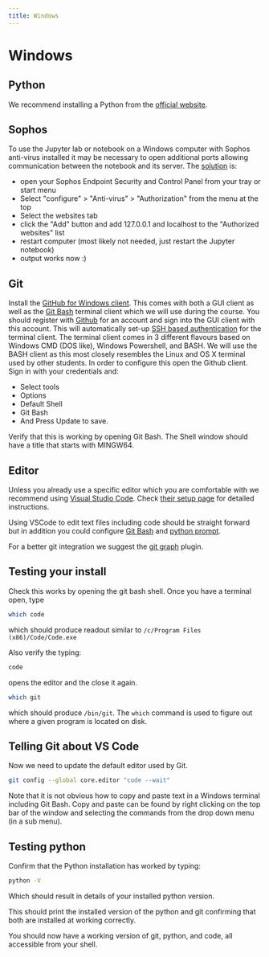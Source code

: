 ```yaml
---
title: Windows
---
```


Windows
=======

Python
------

We recommend installing a Python from the [official website](https://www.python.org/downloads/).

Sophos
------

To use the Jupyter lab or notebook on a Windows computer with Sophos anti-virus installed it may be necessary to
open additional ports allowing communication between the notebook and its server.
The [solution](http://stackoverflow.com/questions/13036197/ipython-notebook-getting-output) is:

* open your Sophos Endpoint Security and Control Panel from your tray or start menu
* Select "configure" > "Anti-virus" > "Authorization" from the menu at the top
* Select the websites tab
* click the "Add" button and add 127.0.0.1 and localhost to the "Authorized websites" list
* restart computer (most likely not needed, just restart the Jupyter notebook)
* output works now :)

Git
----

Install the [GitHub for Windows client](http://windows.github.com/). This comes with both a GUI
client as well as the [Git Bash](https://gitforwindows.org/) terminal client which we will use during
the course. You should register with [Github](https://github.com) for an account and sign into the
GUI client with this account. This will automatically set-up
[SSH based authentication](https://help.github.com/en/articles/connecting-to-github-with-ssh#platform-windows)
for the terminal client. The terminal client comes in 3 different flavours based on Windows CMD
(DOS like), Windows Powershell, and BASH. We will use the BASH client as this most closely resembles the
Linux and OS X terminal used by other students. In order to configure this open the Github
client. Sign in with your credentials and:

*  Select tools
*  Options
*  Default Shell
*  Git Bash
*  And Press Update to save.

Verify that this is working by opening Git Bash. The Shell window should have a title that
starts with MINGW64.

Editor
-------

Unless you already use a specific editor which you are comfortable with we recommend using
[Visual Studio Code](https://code.visualstudio.com/).
Check [their setup page](https://code.visualstudio.com/docs/setup/windows) for detailed
instructions.

Using VSCode to edit text files including code should be straight forward but in addition you
could configure [Git Bash](https://code.visualstudio.com/docs/editor/integrated-terminal) and
[python prompt](https://code.visualstudio.com/docs/python/python-tutorial).

For a better git integration we suggest the [git
graph](https://marketplace.visualstudio.com/items?itemName=mhutchie.git-graph)
plugin.


Testing your install
-------------------------

Check this works by opening the git bash shell. Once you have a terminal open, type

``` bash
which code
```

which should produce readout similar to `/c/Program Files (x86)/Code/Code.exe`

Also verify the typing:
```bash
code
```
opens the editor and the close it again.

``` bash
which git
```

which should produce `/bin/git`. The `which`
command is used to figure out where a given program is located on disk.

Telling Git about VS Code
-------------------------

Now we need to update the default editor used by Git.

``` bash
git config --global core.editor "code --wait"
```

Note that it is not obvious how to copy and paste text in a Windows terminal including Git Bash.
Copy and paste can be found by right clicking on the top bar of the window and selecting the
commands from the drop down menu (in a sub menu).

Testing python
--------------

Confirm that the Python installation has worked by typing:

``` bash
python -V
```

Which should result in details of your installed python version.

This should print the installed version of the python and git confirming that both are installed at
working correctly.

You should now have a working version of git, python, and code, all accessible from your shell.
